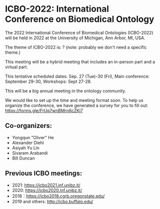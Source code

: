 # ICBO-2022: International Conference on Biomedical Ontology

The 2022 International Conference of Biomedical Ontologies (ICBO-2022) will be held in 2022 at the University of Michigan, Ann Arbor, MI, USA. 

The theme of ICBO-2022 is: ? (note: probably we don't need a specific theme.)

This meeting will be a hybrid meeting that includes an in-person part and a virtual part. 

This tentative scheduled dates: Sep. 27 (Tue)-30 (Fri), Main conference: September 29-30, Workshops: Sept 27-28. 

This will be a big annual meeting in the ontology community. 

We would like to set up the time and meeting format soon. To help us organize the conference, we have generated a survey for you to fill out: 
https://forms.gle/FrUq7wnBMrn6cZKj7 
 
## Co-organizers: 
- Yongqun "Oliver" He
- Alexander Diehl
- Asiyah Yu Lin
- Sivaram Arabandi
- Bill Duncan

## Previous ICBO meetings:
- 2021: https://icbo2021.inf.unibz.it/
- 2020: https://icbo2020.inf.unibz.it/
- 2018：https://icbo2018.cgrb.oregonstate.edu/
- 2019 and others: http://icbo.buffalo.edu/
